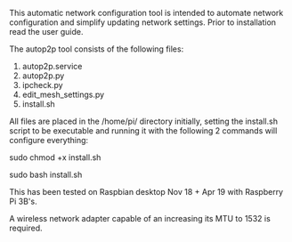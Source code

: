 This automatic network configuration tool is intended to automate network configuration and simplify updating
network settings. Prior to installation read the user guide.

The autop2p tool consists of the following files:
1.  autop2p.service
2.  autop2p.py
3.  ipcheck.py
4.  edit_mesh_settings.py
5.  install.sh

All files are placed in the /home/pi/ directory initially, setting the install.sh script to be executable and running it with the following 2 commands will configure everything:

sudo chmod +x install.sh

sudo bash install.sh

This has been tested on Raspbian desktop Nov 18 + Apr 19 with Raspberry Pi 3B's.

A wireless network adapter capable of an increasing its MTU to 1532 is required.
